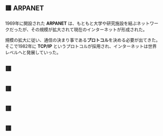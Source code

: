 
## 🟥 ARPANET
1969年に開設された **ARPANET** は、もともと大学や研究施設を結ぶネットワークだったが、その規模が拡大されて現在のインターネットが形成された。  

規模の拡大に従い、通信の決まり事である**プロトコル**を決める必要が出てきた。  
そこで1982年に **TCP/IP** というプロトコルが採用され、インターネットは世界レベルへと発展していった。  



## 🟥 


## 🟥 


## 🟥 


## 🟥 


<br>
<br>
<br>